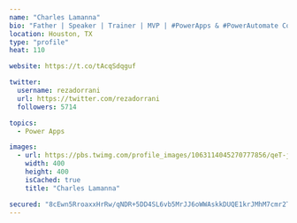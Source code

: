 ```yaml
---
name: "Charles Lamanna"
bio: "Father | Speaker | Trainer | MVP | #PowerApps & #PowerAutomate Community Super User | YouTuber Right-pointing triangle http://youtube.com/c/rezadorrani | Learn - Share - Clockwise rightwards and leftwards open circle arrows"
location: Houston, TX
type: "profile"
heat: 110

website: https://t.co/tAcqSdqguf

twitter:
  username: rezadorrani
  url: https://twitter.com/rezadorrani
  followers: 5714

topics:
  - Power Apps

images:
  - url: https://pbs.twimg.com/profile_images/1063114045270777856/qeT-jpWr_400x400.jpg
    width: 400
    height: 400
    isCached: true
    title: "Charles Lamanna"

secured: "8cEwn5RroaxxHrRw/qNDR+5DD4SL6vb5MrJJ6oWWAskkDUQE1krJMhM7cmr2TYwG1R4eXH88K7coJr/ZSsz4UGI1e7BIrEhkhlNB0/ULfA0JX7oXMWCMjgvaUH1v5Uf0/HEQ7323rTKx7E3kk0kv5PCkq+NHJfvuJdD+mDnwRZtxlnz90ki2hAN3yUG40PXPNq/hIi/L3jFO/UgKjdvFOPZJelTUPxoWIrReG0ZH+hyocjZJyins3xiQSg2lINFV66llDFCuK3xAqUpUfuSFnSRUSPjh0zekwqrit5B8ANpmhFQpD6nD5cacKAl9piI4oZJw0vcsClH2BK6OQwC6cfJJ+Cyh32ftiY5v/scn9vgjwGUATjZpY9v7vvPArREnvqft3vJxQmZqX3arZjhZ1fQvMDd5SeJtBBSj1idPk28=;LUznV1P5CeDNzvYw9xYhVw=="
---
```


